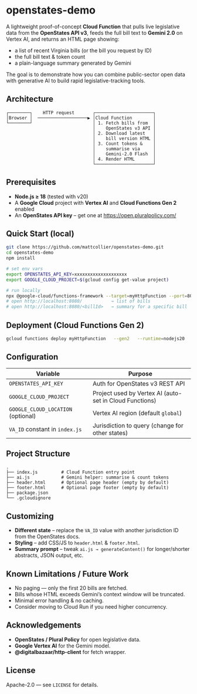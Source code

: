 # openstates-demo

A lightweight proof-of-concept **Cloud Function** that pulls live legislative data from the **OpenStates API v3**, feeds the full bill text to **Gemini 2.0** on Vertex AI, and returns an HTML page showing:

* a list of recent Virginia bills (or the bill you request by ID)  
* the full bill text & token count  
* a plain-language summary generated by Gemini

The goal is to demonstrate how you can combine public-sector open data with generative AI to build rapid legislative-tracking tools.

## Architecture

```text
┌────────┐    HTTP request       ┌──────────────────────┐
│Browser │  ───────────────────▶ │Cloud Function        │
└────────┘                       │ 1. Fetch bills from  │
                                 │    OpenStates v3 API │
                                 │ 2. Download latest   │
                                 │    bill version HTML │
                                 │ 3. Count tokens &    │
                                 │    summarise via     │
                                 │    Gemini-2.0 Flash  │
                                 │ 4. Render HTML       │
                                 └──────────────────────┘
```

## Prerequisites

* **Node.js ≥ 18** (tested with v20)  
* A **Google Cloud** project with **Vertex AI** and **Cloud Functions Gen 2** enabled  
* An **OpenStates API key** – get one at <https://open.pluralpolicy.com/>

## Quick Start (local)

```bash
git clone https://github.com/mattcollier/openstates-demo.git
cd openstates-demo
npm install

# set env vars
export OPENSTATES_API_KEY=xxxxxxxxxxxxxxxxxxxx
export GOOGLE_CLOUD_PROJECT=$(gcloud config get-value project)

# run locally
npx @google-cloud/functions-framework --target=myHttpFunction --port=8080
# open http://localhost:8080/           → list of bills
# open http://localhost:8080/<billId>   → summary for a specific bill
```

## Deployment (Cloud Functions Gen 2)

```bash
gcloud functions deploy myHttpFunction   --gen2   --runtime=nodejs20   --region=us-central1   --entry-point=myHttpFunction   --trigger-http   --allow-unauthenticated   --set-env-vars=OPENSTATES_API_KEY=YOUR_KEY
```

## Configuration

| Variable | Purpose |
|----------|---------|
| `OPENSTATES_API_KEY` | Auth for OpenStates v3 REST API |
| `GOOGLE_CLOUD_PROJECT` | Project used by Vertex AI (auto-set in Cloud Functions) |
| `GOOGLE_CLOUD_LOCATION` (optional) | Vertex AI region (default `global`) |
| `VA_ID` constant in `index.js` | Jurisdiction to query (change for other states) |

## Project Structure

```
.
├── index.js         # Cloud Function entry point
├── ai.js            # Gemini helper: summarise & count tokens
├── header.html      # Optional page header (empty by default)
├── footer.html      # Optional page footer (empty by default)
├── package.json
└── .gcloudignore
```

## Customizing

* **Different state** – replace the `VA_ID` value with another jurisdiction ID from the OpenStates docs.  
* **Styling** – add CSS/JS to `header.html` & `footer.html`.  
* **Summary prompt** – tweak `ai.js → generateContent()` for longer/shorter abstracts, JSON output, etc.

## Known Limitations / Future Work

* No paging — only the first 20 bills are fetched.  
* Bills whose HTML exceeds Gemini’s context window will be truncated.  
* Minimal error handling & no caching.  
* Consider moving to Cloud Run if you need higher concurrency.

## Acknowledgements

* **OpenStates / Plural Policy** for open legislative data.  
* **Google Vertex AI** for the Gemini model.  
* **@digitalbazaar/http-client** for fetch wrapper.

## License

Apache-2.0 — see `LICENSE` for details.
